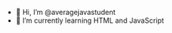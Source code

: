 - 👋 Hi, I’m @averagejavastudent
- 🌱 I’m currently learning HTML and JavaScript

<!---
averagejavastudent/averagejavastudent is a ✨ special ✨ repository because its `README.md` (this file) appears on your GitHub profile.
You can click the Preview link to take a look at your changes.
--->
